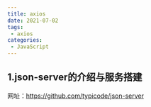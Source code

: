 ```yaml
---
title: axios
date: 2021-07-02
tags:
 - axios
categories:
 - JavaScript
---
```


## 1.json-server的介绍与服务搭建

网址：https://github.com/typicode/json-server
